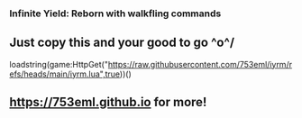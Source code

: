 ### Infinite Yield: Reborn with walkfling commands

## Just copy this and your good to go \^o^/

loadstring(game:HttpGet("https://raw.githubusercontent.com/753eml/iyrm/refs/heads/main/iyrm.lua",true))()

## https://753eml.github.io for more!

